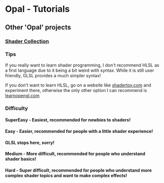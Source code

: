 # Opal - Tutorials

## Other 'Opal' projects
### [Shader Collection](https://github.com/zCubed3/OpalCollection)

### Tips
If you really want to learn shader programming, I don't recommend HLSL as a first language due to it being a bit weird with syntax. While it is still user friendly, GLSL provides a much simpler syntax!

If you don't want to learn HLSL, go on a website like [shadertoy.com](https://www.shadertoy.com/) and experiment there, otherwise the only other option I can recommend is [learnopengl.com](https://learnopengl.com/) 

### Difficulty
#### SuperEasy - Easiest, recommended for newbies to shaders!
#### Easy - Easier, recommended for people with a little shader experience!

#### **GLSL stops here, sorry!**

#### Medium - More difficult, recommended for people who understand shader basics!
#### Hard - Super difficult, recommended for people who understand more complex shader topics and want to make complex effects!
